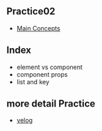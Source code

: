 ## Practice02
- [Main Concepts](https://ko.reactjs.org/docs/hello-world.html)

## Index
- element vs component
- component props
- list and key

## more detail Practice
- [velog](https://velog.io/@hancihu)

